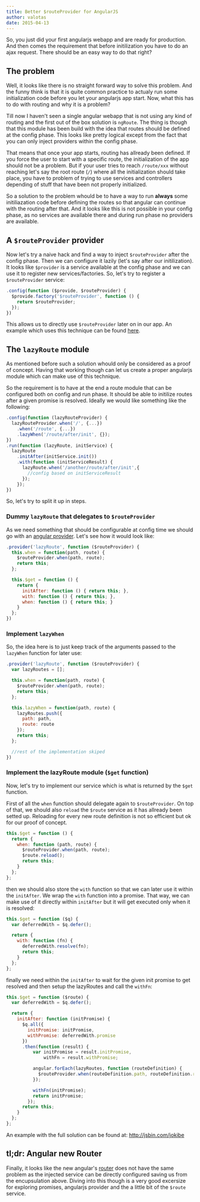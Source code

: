 ```yaml
---
title: Better $routeProvider for AngularJS
author: valotas
date: 2015-04-13
---
```

So, you just did your first angularjs webapp and are ready for production. And then comes the requirement that before initilization you have to do an ajax request. There should be an easy way to do that right?

## The problem
Well, it looks like there is no straight forward way to solve this problem. And the funny think is that it is quite common practice to actualy run some initialization code before you let your angularjs app start. Now, what this has to do with routing and why it is a problem?

Till now I haven't seen a single angular webapp that is not using any kind of routing and the first out of the box solution is `ngRoute`. The thing is though that this module has been build with the idea that routes should be defined at the config phase. This looks like pretty logical except from the fact that you can only inject providers within the config phase.

That means that once your app starts, routing has allready been defined. If you force the user to start with a specific route, the initialization of the app should not be a problem. But if your user tries to reach `/route/xxx` without reaching let's say the root route (`/`) where all the initialization should take place, you have to problem of trying to use services and controllers depending of stuff that have been not properly initialized.

So a solution to the problem whould be to have a way to run **always** some initiliazation code before defining the routes so that angular can continue with the routing after that. And it looks like this is not possible in your config phase, as no services are available there and during run phase no providers are available.

## A `$routeProvider` provider
Now let's try a naive hack and find a way to inject `$routeProvider` after the config phase. Then we can configure it lazily (let's say after our initilization). It looks like `$provider` is a service available at the config phase and we can use it to register new services/factories. So, let's try to register a `$routeProvider` service:

```js
.config(function ($provide, $routeProvider) {
  $provide.factory('$routeProvider', function () {
    return $routeProvider;
  });
})
```

This allows us to directly use `$routeProvider` later on in our app. An example which uses this technique can be found [here](http://jsbin.com/salini/edit).

## The `lazyRoute` module
As mentioned before such a solution whould only be considered as a proof of concept. Having that working though can let us create a proper angularjs module which can make use of this technique.

So the requirement is to have at the end a route module that can be configured both on config and run phase. It should be able to initilize routes after a given promise is resolved. Ideally we would like something like the following:

```js
.config(function (lazyRouteProvider) {
  lazyRouteProvider.when('/', {...})
    .when('/route', {...})
    .lazyWhen('/route/after/init', {});
})
.run(function (lazyRoute, initService) {
  lazyRoute
    .initAfter(initService.init())
    .with(function (initServiceResult) {
      lazyRoute.when('/another/route/after/init',{
        //config based on initServiceResult
      });
    });
})
```

So, let's try to split it up in steps.

### Dummy `lazyRoute` that delegates to `$routeProvider`
As we need something that should be configurable at config time we should go with an [angular provider](https://docs.angularjs.org/guide/providers). Let's see how it would look like:

```js
.provider('lazyRoute', function ($routeProvider) {
  this.when = function(path, route) {
    $routeProvider.when(path, route);
    return this;
  };

  this.$get = function () {
    return {
      initAfter: function () { return this; },
      with: function () { return this; },
      when: function () { return this; }
    }
  };
})
```

### Implement `lazyWhen`
So, the idea here is to just keep track of the arguments passed to the `lazyWhen` function for later use:

```js
.provider('lazyRoute', function ($routeProvider) {
  var lazyRoutes = [];

  this.when = function(path, route) {
    $routeProvider.when(path, route);
    return this;
  };

  this.lazyWhen = function(path, route) {
    lazyRoutes.push({
      path: path,
      route: route
    });
    return this;
  };

  //rest of the implementation skiped
})
```

### Implement the lazyRoute module (`$get` function)
Now, let's try to implement our service which is what is returned by the `$get` function.

First of all the `when` function should delegate again to `$routeProvider`. On top of that, we should also `reload` the `$route` service as it has allready been setted up. Reloading for every new route definition is not so efficient but ok for our proof of concept.

```js
this.$get = function () {
  return {
    when: function (path, route) {
      $routeProvider.when(path, route);
      $route.reload();
      return this;
    }
  };
};
```

then we should also store the `with` function so that we can later use it within the `initAfter`. We wrap the `with` function into a promise. That way, we can make use of it directly within `initAfter` but it will get executed only when it is resolved:

```js
this.$get = function ($q) {
  var deferredWith = $q.defer();

  return {
    with: function (fn) {
      deferredWith.resolve(fn);
      return this;
    }
  };
};
```

finally we need within the `initAfter` to wait for the given init promise to get resolved and then setup the lazyRoutes and call the `withFn`:

```js
this.$get = function ($route) {
  var deferredWith = $q.defer();

  return {
    initAfter: function (initPromise) {
      $q.all({
        initPromise: initPromise,
        withPromise: deferredWith.promise
      })
      .then(function (result) {
          var initPromise = result.initPromise,
              withFn = result.withPromise;

          angular.forEach(lazyRoutes, function (routeDefinition) {
            $routeProvider.when(routeDefinition.path, routeDefinition.route);
          });

          withFn(initPromise);
          return initPromise;
        });
      return this;
    }
  };
};
```

An example with the full solution can be found at: http://jsbin.com/jokibe


## tl;dr: Angular new Router
Finally, it looks like the new angular's [router](https://github.com/angular/router) does not have the same problem as the injected service can be directly configured saving us from the encupsulation above. Diving into this though is a very good excersize for exploring promises, angularjs provider and the a little bit of the `$route` service.
